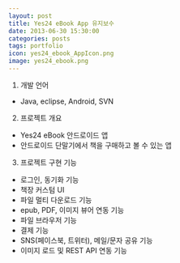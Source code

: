 ```yaml
---
layout: post
title: Yes24 eBook App 유지보수
date: 2013-06-30 15:30:00 
categories: posts 
tags: portfolio
icon: yes24_ebook_AppIcon.png
image: yes24_ebook.png
---
```


1) 개발 언어  
 - Java, eclipse, Android, SVN  
 
2) 프로젝트 개요  
 - Yes24 eBook 안드로이드 앱  
 - 안드로이드 단말기에서 책을 구매하고 볼 수 있는 앱  

3) 프로젝트 구현 기능  
 - 로그인, 동기화 기능  
 - 책장 커스텀 UI  
 - 파일 멀티 다운로드 기능  
 - epub, PDF, 이미지 뷰어 연동 기능  
 - 파일 브라우저 기능  
 - 결제 기능  
 - SNS(페이스북, 트위터), 메일/문자 공유 기능  
 - 이미지 로드 및 REST API 연동 기능  
 
